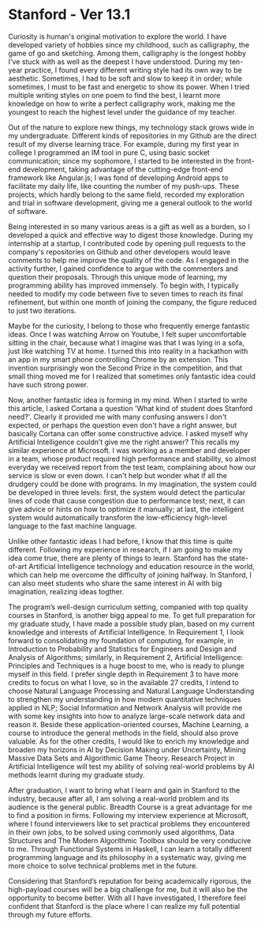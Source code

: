 # Stanford - Ver 13.1

Curiosity is human's original motivation to explore the world. I have developed variety of hobbies since my childhood, such as calligraphy, the game of go and sketching. Among them, calligraphy is the longest hobby I've stuck with as well as the deepest I have understood. During my ten-year practice, I found every different writing style had its own way to be aesthetic. Sometimes, I had to be soft and slow to keep it in order; while sometimes, I must to be fast and energetic to show its power. When I tried multiple writing styles on one poem to find the best, I learnt more knowledge on how to write a perfect calligraphy work, making me the youngest to reach the highest level under the guidance of my teacher.

Out of the nature to explore new things, my technology stack grows wide in my undergraduate. Different kinds of repositories in my Github are the direct result of my diverse learning trace. For example, during my first year in college I programmed an IM tool in pure C, using basic socket communication; since my sophomore, I started to be interested in the front-end development, taking advantage of the cutting-edge front-end framework like Angular.js; I was fond of developing Android apps to facilitate my daily life, like counting the number of my push-ups. These projects, which hardly belong to the same field, recorded my exploration and trial in software development, giving me a general outlook to the world of software.

Being interested in so many various areas is a gift as well as a burden, so I developed a quick and effective way to digest those knowledge. During my internship at a startup, I contributed code by opening pull requests to the company's repositories on Github and other developers would leave comments to help me improve the quality of the code. As I engaged in the activity further, I gained confidence to argue with the commenters and question their proposals. Through this unique mode of learning, my programming ability has improved immensely. To begin with, I typically needed to modify my code between five to seven times to reach its final refinement, but within one month of joining the company, the figure reduced to just two iterations.

Maybe for the curiosity, I belong to those who frequently emerge fantastic ideas. Once I was watching Arrow on Youtube, I felt super uncomfortable sitting in the chair, because what I imagine was that I was lying in a sofa, just like watching TV at home. I turned this into reality in a hackathon with an app in my smart phone controlling Chrome by an extension. This invention surprisingly won the Second Prize in the competition, and that small thing moved me for I realized that sometimes only fantastic idea could have such strong power.

Now, another fantastic idea is forming in my mind. When I started to write this article, I asked Cortana a question 'What kind of student does Stanford need?'. Clearly it provided me with many confusing answers I don't expected, or perhaps the question even don't have a right answer, but basically Cortana can offer some constructive advice. I asked myself why Artificial Intelligence couldn’t give me the right answer? This recalls my similar experience at Microsoft. I was working as a member and developer in a team, whose product required high performance and stability, so almost everyday we received report from the test team, complaining about how our service is slow or even down. I can't help but wonder what if all the drudgery could be done with programs. In my imagination, the system could be developed in three levels: first, the system would detect the particular lines of code that cause congestion due to performance test; next, it can give advice or hints on how to optimize it manually; at last, the intelligent system would automatically transform the low-efficiency high-level language to the fast machine language.

Unlike other fantastic ideas I had before, I know that this time is quite different. Following my experience in research, if I am going to make my idea come true, there are plenty of things to learn. Stanford has the state-of-art Artificial Intelligence technology and education resource in the world, which can help me overcome the difficulty of joining halfway. In Stanford, I can also meet students who share the same interest in AI with big imagination, realizing ideas togther.

The program’s well-design curriculum setting, companied with top quality courses in Stanford, is another bigg appeal to me. To get full preparation for my graduate study, I have made a possible study plan, based on my current knowledge and interests of Artificial Intelligence. In Requirement 1, I look forward to consolidating my foundation of computing, for example, in Introduction to Probability and Statistics for Engineers and Design and Analysis of Algorithms; similarly, in Requirement 2, Artificial Intelligence: Principles and Techniques is a huge boost to me, who is ready to plunge myself in this field. I prefer single depth in Requirement 3 to have more credits to focus on what I love, so in the available 27 credits, I intend to choose Natural Language Processing and Natural Language Understanding to strengthen my understanding in how modern quantitative techniques applied in NLP; Social Information and Network Analysis will provide me with some key insights into how to analyze large-scale network data and reason it. Beside these application-oriented courses, Machine Learning, a course to introduce the general methods in the field, should also prove valuable. As for the other credits, I would like to enrich my knowledge and broaden my horizons in AI by Decision Making under Uncertainty, Mining Massive Data Sets and Algorithmic Game Theory. Research Project in Artificial Intelligence will test my ability of solving real-world problems by AI methods learnt during my graduate study.

After graduation, I want to bring what I learn and gain in Stanford to the industry, because after all, I am solving a real-world problem and its audience is the general public. Breadth Course is a great advantage for me to find a position in firms. Following my interview experience at Microsoft, where I found interviewers like to set practical problems they encountered in their own jobs, to be solved using commonly used algorithms, Data Structures and The Modern Algorithmic Toolbox should be very conducive to me. Through Functional Systems in Haskell, I can learn a totally different programming language and its philosophy in a systematic way, giving me more choice to solve technical problems met in the future.

Considering that Stanford’s reputation for being academically rigorous, the high-payload courses will be a big challenge for me, but it will also be the opportunity to become better. With all I have investigated, I therefore feel confident that Stanford is the place where I can realize my full potential through my future efforts.

